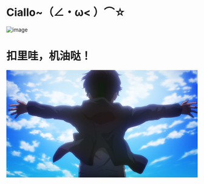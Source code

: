 
# Ciallo~（∠・ω< ）⌒☆
![image](https://github.com/YosparNa/github_learn/blob/main/7e476335c0ecb30b4204aec2a4bf196fbf2bd9c68b1d3fa29.gif)
# 扣里哇，机油哒！
![image](https://github.com/YosparNa/github_learn/blob/dev1/%E5%B1%8F%E5%B9%95%E6%88%AA%E5%9B%BE%202024-09-22%20151049.png)